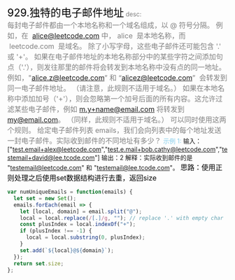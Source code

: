 <font color=black size=5>929.独特的电子邮件地址</font>
<font color=gray>desc:<br></font>
<font color=gray size=3>
每封电子邮件都由一个本地名称和一个域名组成，以 @ 符号分隔。
例如，在  alice@leetcode.com 中， alice  是本地名称，而  leetcode.com  是域名。
除了小写字母，这些电子邮件还可能包含 '.' 或 '+'。
如果在电子邮件地址的本地名称部分中的某些字符之间添加句点（'.'），则发往那里的邮件将会转发到本地名称中没有点的同一地址。例如，"alice.z@leetcode.com” 和 “alicez@leetcode.com”  会转发到同一电子邮件地址。 （请注意，此规则不适用于域名。）
如果在本地名称中添加加号（'+'），则会忽略第一个加号后面的所有内容。这允许过滤某些电子邮件，例如 m.y+name@email.com 将转发到 my@email.com。 （同样，此规则不适用于域名。）
可以同时使用这两个规则。
给定电子邮件列表 emails，我们会向列表中的每个地址发送一封电子邮件。实际收到邮件的不同地址有多少？
</font>
<font color=skyblue>示例 1:</font>
<font >
输入：["test.email+alex@leetcode.com","test.e.mail+bob.cathy@leetcode.com","testemail+david@lee.tcode.com"]
输出：2
解释：实际收到邮件的是 "testemail@leetcode.com" 和 "testemail@lee.tcode.com"。
</font>
<font color=black size=3>
思路：使用正则处理之后使用set数据结构进行去重，返回size</font><font color=gray size=2>

</font>

```javascript
var numUniqueEmails = function(emails) {
  let set = new Set();
  emails.forEach(email => {
    let [local, domain] = email.split("@");
    local = local.replace(/[.]/g, ""); // replace '.' with empty char
    const plusIndex = local.indexOf("+");
    if (plusIndex !== -1) {
      local = local.substring(0, plusIndex);
    }
    set.add(`${local}@${domain}`);
  });
  return set.size;
};
```
